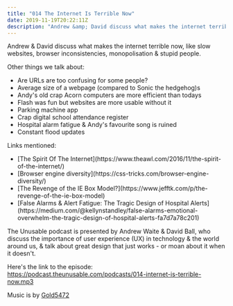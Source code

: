 ```yaml
---
title: "014 The Internet Is Terrible Now"
date: 2019-11-19T20:22:11Z
description: "Andrew &amp; David discuss what makes the internet terrible now, like slow websites, browser inconsistencies, monopolisation &amp; stupid people."
---
```


Andrew &amp; David discuss what makes the internet terrible now, like slow websites, browser inconsistencies, monopolisation &amp; stupid people. 

Other things we talk about:
<ul>
<li>Are URLs are too confusing for some people?</li>
<li>Average size of a webpage (compared to Sonic the hedgehog)s</li>
<li>Andy's old crap Acorn computers are more efficient than todays</li>
<li>Flash was fun but websites are more usable without it</li>
<li>Parking machine app</li>
<li>Crap digital school attendance register</li>
<li>Hospital alarm fatigue &amp; Andy's favourite song is ruined</li>
<li>Constant flood updates</li>


</ul>

Links mentioned:
<ul>
<li>[The Spirit Of The Internet](https://www.theawl.com/2016/11/the-spirit-of-the-internet/)</li>
<li>[Browser engine diversity](https://css-tricks.com/browser-engine-diversity/)</li>
<li>[The Revenge of the IE Box Model?](https://www.jefftk.com/p/the-revenge-of-the-ie-box-model)</li>
<li>[False Alarms & Alert Fatigue: The Tragic Design of Hospital Alerts](https://medium.com/@kellynstandley/false-alarms-emotional-overwhelm-the-tragic-design-of-hospital-alerts-fa7d7a78c201)</li>
</ul>

The Unusable podcast is presented by Andrew Waite & David Ball, who discuss the importance of user experience (UX) in technology & the world around us, & talk about great design that just works - or moan about it when it doesn't.

Here's the link to the episode: https://podcast.theunusable.com/podcasts/014-internet-is-terrible-now.mp3

Music is by [Gold5472](https://gold5472.newgrounds.com/)

